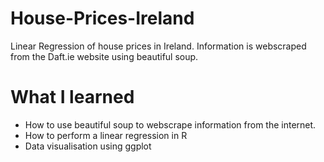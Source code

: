 # House-Prices-Ireland
Linear Regression of house prices in Ireland. Information is webscraped from the Daft.ie website using beautiful soup.

# What I learned
* How to use beautiful soup to webscrape information from the internet. 
* How to perform a linear regression in R
* Data visualisation using ggplot

